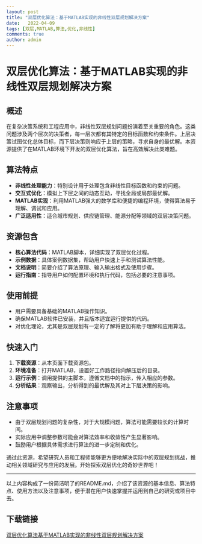 ```yaml
---
layout: post
title: "双层优化算法：基于MATLAB实现的非线性双层规划解决方案"
date:   2022-04-09
tags: [双层,MATLAB,算法,优化,非线性]
comments: true
author: admin
---
```

# 双层优化算法：基于MATLAB实现的非线性双层规划解决方案

## 概述
在复杂决策系统和工程应用中，非线性双层规划问题扮演着至关重要的角色。这类问题涉及两个层次的决策者，每一层次都有其特定的目标函数和约束条件。上层决策试图优化总体目标，而下层决策则响应于上层的策略，寻求自身的最优解。本资源提供了在MATLAB环境下开发的双层优化算法，旨在高效解决此类难题。

## 算法特点
- **非线性处理能力**：特别设计用于处理包含非线性目标函数和约束的问题。
- **交互式优化**：模拟上下层之间的动态互动，寻找全局或局部最优解。
- **MATLAB实现**：利用MATLAB强大的数学库和便捷的编程环境，使得算法易于理解、调试和应用。
- **广泛适用性**：适合城市规划、供应链管理、能源分配等领域的双层决策问题。

## 资源包含
- **核心算法代码**：MATLAB脚本，详细实现了双层优化过程。
- **示例数据**：具体案例数据集，帮助用户快速上手和测试算法性能。
- **文档说明**：简要介绍了算法原理、输入输出格式及使用步骤。
- **运行指南**：指导用户如何配置环境和执行代码，包括必要的注意事项。

## 使用前提
- 用户需要具备基础的MATLAB操作知识。
- 确保MATLAB软件已安装，并且版本适宜运行提供的代码。
- 对优化理论，尤其是双层规划有一定的了解将更加有助于理解和应用算法。

## 快速入门
1. **下载资源**：从本页面下载资源包。
2. **环境准备**：打开MATLAB，设置好工作路径指向解压后的目录。
3. **运行示例**：调用提供的主脚本，遵循文档中的指示，传入相应的参数。
4. **分析结果**：观察输出，分析得到的最优解及其对上下层决策的影响。

## 注意事项
- 由于双层规划问题的复杂性，对于大规模问题，算法可能需要较长的计算时间。
- 实际应用中调整参数可能会对算法效率和收敛性产生显著影响。
- 鼓励用户根据具体需求进行算法的进一步定制和优化。

通过此资源，希望研究人员和工程师能够更方便地解决实际中的双层规划挑战，推动相关领域研究与应用的发展。开始探索双层优化的奇妙世界吧！

---

以上内容构成了一份简洁明了的README.md，介绍了该资源的基本信息、算法特点、使用方法以及注意事项，便于潜在用户快速掌握并运用到自己的研究或项目中去。

## 下载链接

[双层优化算法基于MATLAB实现的非线性双层规划解决方案](https://pan.quark.cn/s/836280671e19)